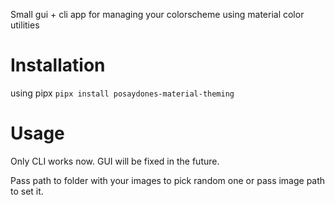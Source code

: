 Small gui + cli app for managing your colorscheme using material color utilities

# Installation

using pipx
`pipx install posaydones-material-theming`

# Usage

Only CLI works now. GUI will be fixed in the future.

Pass path to folder with your images to pick random one or pass image path to set it.
